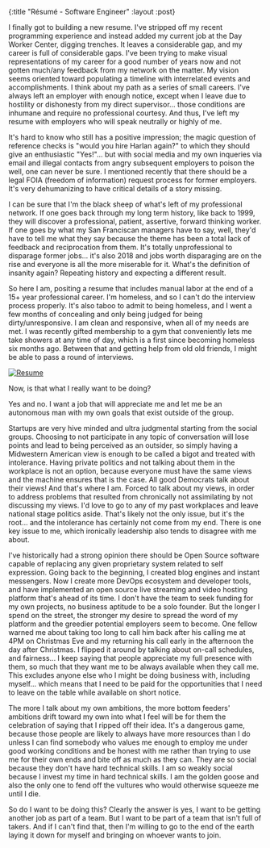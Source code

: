 {:title "Résumé - Software Engineer"
 :layout :post}

I finally got to building a new resume. I've stripped off my recent programming experience and
instead added my current job at the Day Worker Center, digging trenches. It leaves a considerable gap,
and my career is full of considerable gaps. I've been trying to make visual representations of my career
for a good number of years now and not gotten much/any feedback from my network on the matter. 
My vision seems oriented toward populating a timeline with interrelated events and accomplishments. I think about
my path as a series of small careers. I've always left an employer with enough notice, except when
I leave due to hostility or dishonesty from my direct supervisor... those conditions are inhumane and 
require no professional courtesy. And thus, I've left my resume with employers who will speak neutrally or
highly of me. 

It's hard to know who still has a positive impression; the magic question of reference checks is "would you hire Harlan 
again?" to which they should give an enthusiastic "Yes!"... but with social media and my own inqueries via email and 
illegal contacts
from angry subsequent employers to poison the well, one can never be sure. I mentioned recently that there should
be a legal FOIA (freedom of information) request process for former employers. It's very dehumanizing to have critical
details of a story missing.

I can be sure that I'm the black sheep of what's left of my professional network. If one goes back through my 
long term history, like back to 1999, they will
discover a professional, patient, assertive, forward thinking worker. If one goes by what my San Franciscan managers
have to say, well, they'd have to tell me what they say because the theme has been a total lack of feedback and 
reciprocation from them. It's totally unprofessional to disparage former jobs... it's also 2018 and 
jobs worth disparaging are on the rise and everyone is all the more miserable for it. 
What's the definition of insanity again? Repeating history and expecting a different result.

So here I am, positing a resume that includes manual labor at the end of a 15+ year professional career.
I'm homeless, and so I can't do the interview process properly. It's also taboo to admit to being homeless,
and I went a few months of concealing and only being judged for being dirty/unresponsive. I am clean and responsive,
when all of my needs are met.
I was recently gifted membership to a gym that
conveniently lets me take showers at any time of day, which is a first since becoming homeless six months ago. Between
that and getting help from old old friends, I might be able to pass a round of interviews.

[![Resume](img/2018-12-27-resume/resume-software-eng.png)](img/2018-12-27-resume/resume-software-eng.pdf)

Now, is that what I really want to be doing?

Yes and no. I want a job that will appreciate me and let me be
an autonomous man with my own goals that exist outside of the group. 

Startups are very hive minded and ultra
judgmental starting from the social groups. Choosing to not participate in any topic of conversation 
will lose points and lead to being perceived as an outsider, 
so simply having a Midwestern American view is enough to be called a bigot and treated with intolerance. Having
private politics and not talking about them in the workplace is not an option, because everyone must have the 
same views and the machine ensures that is the case. All good Democrats talk about their views! And that's where I am. Forced to talk about my views, in order to address problems that resulted from chronically
not assimilating by not discussing my views. I'd love to go to any of my past workplaces and leave national stage politics aside. That's 
likely not the only issue, but it's the root... and the intolerance has certainly not come from my end. There is one
key issue to me, which ironically leadership also tends to disagree with me about.

I've historically had a strong opinion there should be Open Source software capable of replacing any given 
proprietary system related to self expression. Going back to the beginning, I created blog engines and instant 
messengers. Now I create more DevOps ecosystem and developer tools, and have implemented an open source live streaming
and video hosting platform that's ahead of its time.  I don't have the team to seek funding for my own projects, 
no business aptitude to be a solo founder. But the longer I 
spend on the street, the stronger my desire to spread the word of my platform and the greedier potential employers
seem to become. One fellow warned me about taking too long to call him back after his calling me at 4PM on Christmas Eve
and my returning his call early in the afternoon the day after Christmas. I flipped it around by talking about 
on-call schedules, and fairness... I keep saying that people appreciate my full presence with them, so much that they
want me to be always available when they call me. This excludes anyone else who I might be doing business with, 
including myself... which means that I need to be paid for the opportunities that I need to leave on the table while
available on short notice.

The more I talk about my own ambitions, the more bottom feeders' ambitions drift toward my own into what I feel will 
be for them the celebration of saying that I ripped off their idea. It's a dangerous game, because those people are 
likely to always have more resources than I do unless I can find somebody who values me enough to employ me under
good working conditions and be honest with me rather than trying to use me for their own ends and bite off as much
as they can. They are so social because they don't have hard technical skills. I am so weakly social because I invest 
my time in hard technical skills. I am the golden goose and also the only one to fend off the vultures who 
would otherwise squeeze me until I die.

So do I want to be doing this? Clearly the answer is yes, I want to be getting another job as part of a team. But
I want to be part of a team that isn't full of takers. And if I can't find that, then I'm willing to go to the end
of the earth laying it down for myself and bringing on whoever wants to join.



